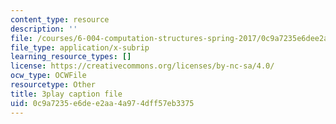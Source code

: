 ```yaml
---
content_type: resource
description: ''
file: /courses/6-004-computation-structures-spring-2017/0c9a7235e6dee2aa4a974dff57eb3375_781P9Ixmi0g.srt
file_type: application/x-subrip
learning_resource_types: []
license: https://creativecommons.org/licenses/by-nc-sa/4.0/
ocw_type: OCWFile
resourcetype: Other
title: 3play caption file
uid: 0c9a7235-e6de-e2aa-4a97-4dff57eb3375
---
```

